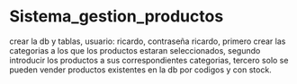 # Sistema_gestion_productos
crear la db y tablas,
usuario: ricardo,
contraseña ricardo,
primero  crear las categorias a los que los productos estaran seleccionados,
segundo introducir los productos a sus correspondientes categorias,
tercero solo se pueden vender productos  existentes en la db por codigos y con stock.

